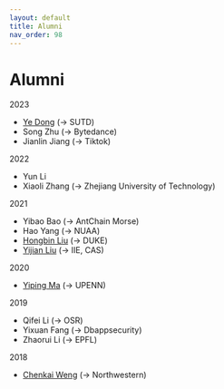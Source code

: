 ```yaml
---
layout: default
title: Alumni
nav_order: 98
---
```


# Alumni

2023
+ [Ye Dong](https://ye-d.github.io/) (-> SUTD)
+ Song Zhu (-> Bytedance)
+ Jianlin Jiang (-> Tiktok)
    
2022
+ Yun Li
+ Xiaoli Zhang (-> Zhejiang University of Technology)

2021
+ Yibao Bao (-> AntChain Morse)
+ Hao Yang (-> NUAA)
+ [Hongbin Liu](https://tdczlhb.github.io/) (-> DUKE) 
+ [Yijian Liu](https://lordriot.live/) (-> IIE, CAS)
 
2020
+ [Yiping Ma](https://www.seas.upenn.edu/~yipingma/) (-> UPENN)

2019
+ Qifei Li (-> OSR)
+ Yixuan Fang (-> Dbappsecurity)
+ Zhaorui Li (-> EPFL)


2018
+ [Chenkai Weng](https://carlweng.github.io/) (-> Northwestern)
